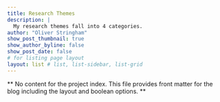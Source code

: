 ```yaml
---
title: Research Themes
description: |
  My research themes fall into 4 categories. 
author: "Oliver Stringham"
show_post_thumbnail: true
show_author_byline: false
show_post_date: false
# for listing page layout
layout: list # list, list-sidebar, list-grid
---
```


** No content for the project index. This file provides front matter for the blog including the layout and boolean options. **

